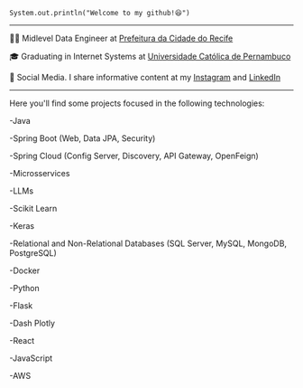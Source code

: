 
<code>System.out.println("Welcome to my github!😆")</code>
<hr>

<p>👨‍💻 Midlevel Data Engineer at <a href="https://www2.recife.pe.gov.br/" target="blank_">Prefeitura da Cidade do Recife</a></p>
<p>🎓 Graduating in Internet Systems at <a href="https://portal.unicap.br/" target="blank_">Universidade Católica de Pernambuco</a></p>
<p>🎥 Social Media. I share informative content at my <a href="https://www.instagram.com/taryjunioor/" target="_blank">Instagram</a> and <a href="https://www.linkedin.com/in/tary-nascimento-r-junior/" target="_blank">LinkedIn</a></p>
<hr>

Here you'll find some projects focused in the following technologies:
<p>-Java</p> 
<p>-Spring Boot (Web, Data JPA, Security)</p>
<p>-Spring Cloud (Config Server, Discovery, API Gateway, OpenFeign)</p>
<p>-Microsservices</p>
<p>-LLMs</p>
<p>-Scikit Learn</p>
<p>-Keras</p>
<p>-Relational and Non-Relational Databases (SQL Server, MySQL, MongoDB, PostgreSQL)</p>
<p>-Docker</p>
<p>-Python</p>
<p>-Flask</p>
<p>-Dash Plotly</p>
<p>-React</p>
<p>-JavaScript</p>
<p>-AWS</p>









    

